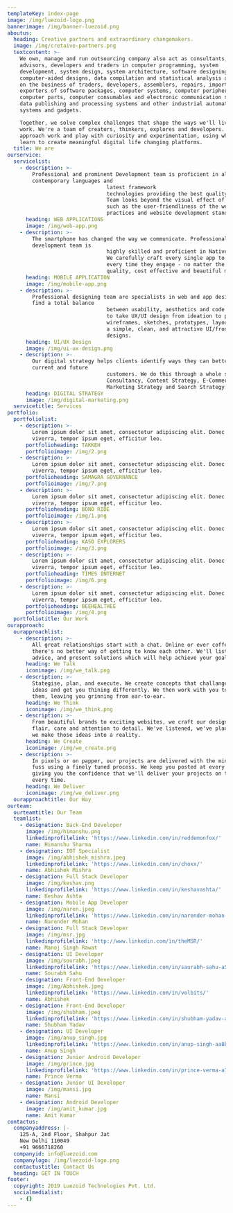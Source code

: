```yaml
---
templateKey: index-page
image: /img/luezoid-logo.png
bannerimage: /img/banner-luezoid.png
aboutus:
  heading: Creative partners and extraordinary changemakers.
  image: /img/cretaive-partners.png
  textcontent: >-
    We own, manage and run outsourcing company also act as consultants,
    advisors, developers and traders in computer programming, system
    development, system design, system architecture, software designing,
    computer-aided designs, data compilation and statistical analysis and carry
    on the business of traders, developers, assemblers, repairs, importers,
    exporters of software packages, computer systems, computer peripherals,
    computer parts, computer consumables and electronic communication systems,
    data publishing and processing systems and other industrial automation
    systems and gadgets.

    Together, we solve complex challenges that shape the ways we'll live and
    work. We're a team of creators, thinkers, explores and developers. We
    approach work and play with curiosity and experimentation, using what we
    learn to create meaningful digital life changing platforms.
  title: We are
ourservice:
  servicelist:
    - description: >-
        Professional and prominent Development team is proficient in all the
        contemporary languages and
                                latest framework
                                technologies providing the best quality web applications.<br>
                                Team looks beyond the visual effect of the website and takes other factors into consideration
                                such as the user-friendliness of the website, ease of maintenance and adhering to the best
                                practices and website development standards.
      heading: WEB APPLICATIONS
      image: /img/web-app.png
    - description: >-
        The smartphone has changed the way we communicate. Professional mobile
        development team is
                                highly skilled and proficient in Native as well as Hybrid application development.
                                We carefully craft every single app to give the end-user the best product experience possible,
                                every time they engage - no matter the platform, device, or channel and finally delivery high
                                quality, cost effective and beautiful mobile application.
      heading: MOBILE APPLICATION
      image: /img/mobile-app.png
    - description: >-
        Professional designing team are specialists in web and app design. They
        find a total balance
                                between usability, aesthetics and code to create a unique user experience. Team have the ability
                                to take UX/UI design from ideation to production such as user flows, journey diagrams,
                                wireframes, sketches, prototypes, layouts, UI assets, and production documents etc. and develop
                                a simple, clean, and attractive UI/front-end and reinforce brand identity through awesome
                                designs.
      heading: UI/UX Design
      image: /img/ui-ux-design.png
    - description: >-
        Our digital strategy helps clients identify ways they can better reach
        current and future
                                customers. We do this through a whole suite of options and discplines, including Digital
                                Consultancy, Content Strategy, E-Commerce Strategy. Brand Strategy, Technical Strategy,
                                Marketing Strategy and Search Strategy.
      heading: DIGITAL STRATEGY
      image: /img/digital-marketing.png
  servicetitle: Services
portfolio:
  portfoliolist:
    - description: >-
        Lorem ipsum dolor sit amet, consectetur adipiscing elit. Donec ut risus
        viverra, tempor ipsum eget, efficitur leo.
      portfolioheading: TAKKEH
      portfolioimage: /img/2.png
    - description: >-
        Lorem ipsum dolor sit amet, consectetur adipiscing elit. Donec ut risus
        viverra, tempor ipsum eget, efficitur leo.
      portfolioheading: SAMAGRA GOVERNANCE
      portfolioimage: /img/7.png
    - description: >-
        Lorem ipsum dolor sit amet, consectetur adipiscing elit. Donec ut risus
        viverra, tempor ipsum eget, efficitur leo.
      portfolioheading: BONO RIDE
      portfolioimage: /img/1.png
    - description: >-
        Lorem ipsum dolor sit amet, consectetur adipiscing elit. Donec ut risus
        viverra, tempor ipsum eget, efficitur leo.
      portfolioheading: KASO EXPLORERS
      portfolioimage: /img/3.png
    - description: >-
        Lorem ipsum dolor sit amet, consectetur adipiscing elit. Donec ut risus
        viverra, tempor ipsum eget, efficitur leo.
      portfolioheading: TIMES INTERNET
      portfolioimage: /img/6.png
    - description: >-
        Lorem ipsum dolor sit amet, consectetur adipiscing elit. Donec ut risus
        viverra, tempor ipsum eget, efficitur leo.
      portfolioheading: BEEHEALTHEE
      portfolioimage: /img/4.png
  portfoliotitle: Our Work
ourapproach:
  ourapproachlist:
    - description: >-
        All great relationships start with a chat. Online or ever coffee,
        there's no better way of getting to know each other. We'll listen, offer
        advice, and present solutions which will help achieve your goals.
      heading: We Talk
      iconimage: /img/we_talk.png
    - description: >-
        Stategise, plan, and execute. We create concepts that challange your
        ideas and get you thining differently. We then work with you to refine
        them, leaving you grinning from ear-to-ear.
      heading: We Think
      iconimage: /img/we_think.png
    - description: >-
        From beautiful brands to exciting websites, we craft our designs with
        flair, care and attention to detail. We've listened, we've planned, now
        we make those ideas into a reality.
      heading: We Create
      iconimage: /img/we_create.png
    - description: >-
        In pixels or on papper, our projects are delivered with the minimum of
        fuss using a finely tuned process. We keep you posted at every stage,
        giving you the confidence that we'll deliver your projects on time,
        every time.
      heading: We Deliver
      iconimage: /img/we_deliver.png
  ourapproachtitle: Our Way
ourteam:
  ourteamtitle: Our Team
  teamlist:
    - designation: Back-End Developer
      image: /img/himanshu.png
      linkedinprofilelink: 'https://www.linkedin.com/in/reddemonfox/'
      name: Himanshu Sharma
    - designation: IOT Specialist
      image: /img/abhishek_mishra.jpeg
      linkedinprofilelink: 'https://www.linkedin.com/in/choxx/'
      name: Abhishek Mishra
    - designation: Full Stack Developer
      image: /img/keshav.png
      linkedinprofilelink: 'https://www.linkedin.com/in/keshavashta/'
      name: Keshav Ashta
    - designation: Mobile App Developer
      image: /img/naren.jpeg
      linkedinprofilelink: 'https://www.linkedin.com/in/narender-mohan-7936059a/'
      name: Narender Mohan
    - designation: Full Stack Developer
      image: /img/msr.jpg
      linkedinprofilelink: 'http://www.linkedin.com/in/theMSR/'
      name: Manoj Singh Rawat
    - designation: UI Developer
      image: /img/sourabh.jpeg
      linkedinprofilelink: 'https://www.linkedin.com/in/saurabh-sahu-a5183494/'
      name: Sourabh Sahu
    - designation: Front-End Developer
      image: /img/Abhishek.jpeg
      linkedinprofilelink: 'https://www.linkedin.com/in/volbits/'
      name: Abhishek
    - designation: Front-End Developer
      image: /img/shubham.jpeg
      linkedinprofilelink: 'https://www.linkedin.com/in/shubham-yadav-a871a6109/'
      name: Shubham Yadav
    - designation: UI Developer
      image: /img/anup_singh.jpg
      linkedinprofilelink: 'https://www.linkedin.com/in/anup-singh-aa8b59126/'
      name: Anup Singh
    - designation: Junior Android Developer
      image: /img/prince.jpg
      linkedinprofilelink: 'https://www.linkedin.com/in/prince-verma-a1b920132/'
      name: Prince Verma
    - designation: Junior UI Developer
      image: /img/mansi.jpg
      name: Mansi
    - designation: Android Developer
      image: /img/amit_kumar.jpg
      name: Amit Kumar
contactus:
  companyaddress: |-
    125-A, 2nd Floor, Shahpur Jat
    New Delhi 110049
    +91 9666718260
  companyid: info@luezoid.com
  companylogo: /img/luezoid-logo.png
  contactustitle: Contact Us
  heading: GET IN TOUCH
footer:
  copyright: 2019 Luezoid Technologies Pvt. Ltd.
  socialmedialist:
    - {}
---
```


